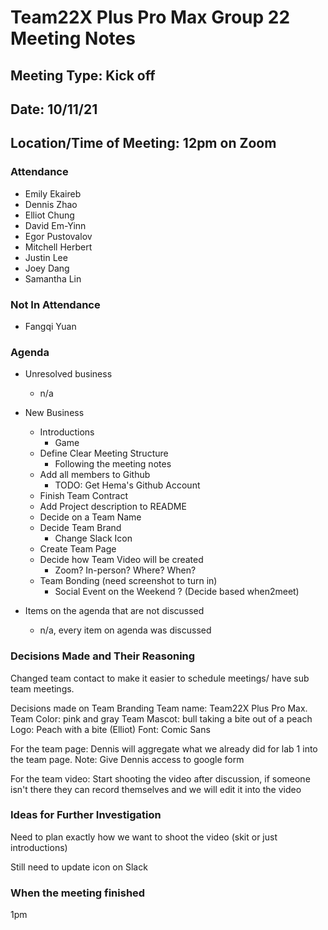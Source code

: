# Team22X Plus Pro Max Group 22 Meeting Notes
## Meeting Type: Kick off
## Date: 10/11/21
## Location/Time of Meeting: 12pm on Zoom

### Attendance 

* Emily Ekaireb
* Dennis Zhao
* Elliot Chung
* David Em-Yinn
* Egor Pustovalov
* Mitchell Herbert 
* Justin Lee
* Joey Dang
* Samantha Lin

### Not In Attendance

* Fangqi Yuan

### Agenda
* Unresolved business
     * n/a

* New Business
    * Introductions 
        * Game
    * Define Clear Meeting Structure
        * Following the meeting notes 
    * Add all members to Github
        *  TODO: Get Hema's Github Account
    * Finish Team Contract
    * Add Project description to README
    * Decide on a Team Name
    * Decide Team Brand 
        * Change Slack Icon
    * Create Team Page
    * Decide how Team Video will be created 
        * Zoom? In-person? Where? When?
    * Team Bonding (need screenshot to turn in)
        * Social Event on the Weekend ? (Decide based when2meet)

* Items on the agenda that are not discussed 
     * n/a, every item on agenda was discussed

 ### Decisions Made and Their Reasoning

Changed team contact to make it easier to schedule meetings/ have sub team meetings. 

Decisions made on Team Branding
Team name: Team22X Plus Pro Max.
Team Color: pink and gray
Team Mascot: bull taking a bite out of a peach 
Logo: Peach with a bite (Elliot)
Font: Comic Sans 

For the team page:
Dennis will aggregate what we already did for lab 1 into the team page. Note: Give Dennis access to google form

For the team video:
Start shooting the video after discussion, if someone isn't there they can record themselves and we will edit it into the video

 ### Ideas for Further Investigation

Need to plan exactly how we want to shoot the video (skit or just introductions)

Still need to update icon on Slack

 ### When the meeting finished 

1pm 

